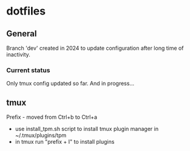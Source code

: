 # dotfiles

## General

Branch 'dev' created in 2024 to update configuration after long time of inactivity.

### Current status
Only tmux config updated so far. And in progress...

## tmux

Prefix - moved from Ctrl+b to Ctrl+a

- use install_tpm.sh script to install tmux plugin manager in ~/.tmux/plugins/tpm
- in tmux run "prefix + I" to install plugins
